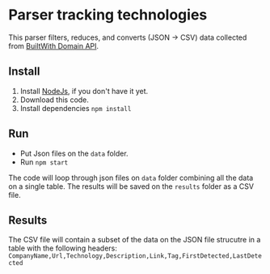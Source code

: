# Parser tracking technologies

This parser filters, reduces, and converts (JSON -> CSV) data collected from [BuiltWith Domain API](https://api.builtwith.com/domain-api).

## Install

1. Install [NodeJs]((https://nodejs.org/en/)), if you don't have it yet.
2. Download this code.
3. Install dependencies `npm install`

## Run

- Put Json files on the `data` folder.
- Run `npm start`

The code will loop through json files on `data` folder combining all the data on a single table. The results will be saved on the `results` folder as a CSV file.

## Results

The CSV file will contain a subset of the data on the JSON file strucutre in a table with the following headers:
`CompanyName,Url,Technology,Description,Link,Tag,FirstDetected,LastDetected`
